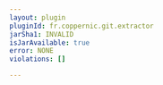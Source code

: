 ```yaml
---
layout: plugin
pluginId: fr.coppernic.git.extractor
jarSha1: INVALID
isJarAvailable: true
error: NONE
violations: []

---
```

